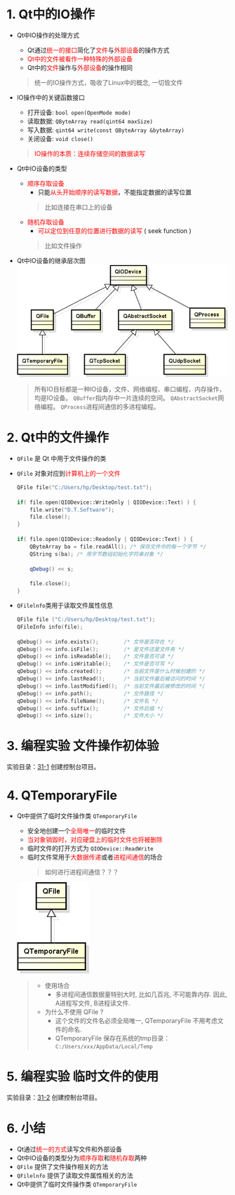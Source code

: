 # 1. Qt中的IO操作
- Qt中IO操作的处理方式
    - Qt通过<font color=red>统一的接口</font>简化了<font color=red>文件</font>与<font color=red>外部设备</font>的操作方式
    - <font color=red>Qt中的文件被看作一种特殊的外部设备</font>
    - Qt中的<font color=red>文件</font>操作与<font color=red>外部设备</font>的操作相同

    > 统一的IO操作方式，吸收了Linux中的概念, 一切皆文件

- IO操作中的关键函数接口
    - 打开设备: `bool open(OpenMode mode)`
    - 读取数据: `QByteArray read(qint64 maxSize)`
    - 写入数据: `qint64 write(const QByteArray &byteArray)`
    - 关闭设备: `void close()`

    > <font color=red>IO操作的本质：连续存储空间的数据读写</font>

- Qt中IO设备的类型
    - <font color=red>顺序存取设备</font>
        - 只能<font color=red>从头开始顺序的读写数据</font>，不能指定数据的读写位置
        > 比如连接在串口上的设备
    - <font color=red>随机存取设备</font>
        - <font color=red>可以定位到任意的位置进行数据的读写</font> ( seek function )
        > 比如文件操作

- Qt中IO设备的继承层次图
    ![](vx_images/032_1.png)
    > 所有IO目标都是一种IO设备，文件、网络编程、串口编程、内存操作，均是IO设备。
    > `QBuffer`指内存中一片连续的空间。
    > `QAbstractSocket`网络编程。
    > `QProcess`进程间通信的多进程编程。

# 2. Qt中的文件操作
- `QFile` 是 Qt 中用于文件操作的类
- `QFile` 对象对应到<font color=red>计算机上的一个文件</font>

    ```cpp
    QFile file("C:/Users/hp/Desktop/test.txt");

    if( file.open(QIODevice::WriteOnly | QIODevice::Text) ) {
        file.write("D.T.Software");
        file.close();
    }

    if( file.open(QIODevice::Readonly | QIODevice::Text) ) {
        QByteArray ba = file.readAll(); /* 保存文件中的每一个字节 */
        QString s(ba); /* 用字节数组初始化字符串对象 */

        qDebug() << s;

        file.close();
    }
    ```
- `QFilelnfo`类用于读取文件属性信息

    ```c
    QFile file ("C:/Users/hp/Desktop/test.txt");
    QFileInfo info(file);

    qDebug() << info.exists();        /* 文件是否存在 */
    qDebug() << info.isFile();        /* 是文件还是文件夹 */
    qDebug() << info.isReadable();    /* 文件是否可读 */
    qDebug() << info.isWritable();    /* 文件是否可写 */
    qDebug() << info.created();       /* 当前文件是什么时候创建的 */
    qDebug() << info.lastRead();      /* 当前文件最后被访问的时间 */
    qDebug() << info.lastModified();  /* 当前文件最后被修改的时间 */
    qDebug() << info.path();          /* 文件路径 */
    qDebug() << info.fileName();      /* 文件名 */
    qDebug() << info.suffix();        /* 文件后缀 */
    qDebug() << info.size();          /* 文件大小 */
    ```

# 3. 编程实验 文件操作初体验
实验目录：[31-1](vx_attachments\032_File_operations_in_Qt\31-1)
创建控制台项目。

# 4. QTemporaryFile
- Qt中提供了临时文件操作类 `QTemporaryFile`
    - 安全地创建一个<font color=red>全局唯一</font>的临时文件
    - <font color=red>当对象销毀时，对应硬盘上的临时文件也将被删除</font>
    - 临时文件的打开方式为 `QIODevice::ReadWrite`
    - 临时文件常用于<font color=red>大数据传递</font>或者<font color=red>进程间通信</font>的场合
        > 如何进行进程间通信？？？

    ![](vx_images/032_2.png)
    > - 使用场合
    > 	- 多进程间通信数据量特别大时, 比如几百兆, 不可能靠内存. 因此,  A进程写文件, B进程读文件.
    > - 为什么不使用 QFile ?
    >     - 这个文件的文件名必须全局唯一, QTemporaryFile 不用考虑文件的命名.
    >     - QTemporaryFile 保存在系统的tmp目录：`C:/Users/xxx/AppData/Local/Temp`

# 5. 编程实验 临时文件的使用
实验目录：[31-2](vx_attachments\032_File_operations_in_Qt\31-2)
创建控制台项目。

# 6. 小结
- Qt通过<font color=red>统一的方式</font>读写文件和外部设备
- Qt中IO设备的类型分为<font color=red>顺序存取</font>和<font color=red>随机存取</font>两种
- `QFile` 提供了文件操作相关的方法
- `QFilelnfo` 提供了读取文件属性相关的方法
- Qt中提供了临时文件操作类 `QTemporaryFile`
